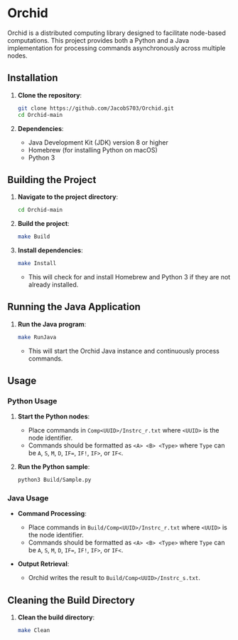 # Orchid

Orchid is a distributed computing library designed to facilitate node-based computations. This project provides both a Python and a Java implementation for processing commands asynchronously across multiple nodes.

## Installation

1. **Clone the repository**:
    ```sh
    git clone https://github.com/JacobS703/Orchid.git
    cd Orchid-main
    ```

2. **Dependencies**:
    - Java Development Kit (JDK) version 8 or higher
    - Homebrew (for installing Python on macOS)
    - Python 3

## Building the Project

1. **Navigate to the project directory**:
    ```sh
    cd Orchid-main
    ```

2. **Build the project**:
    ```sh
    make Build
    ```

3. **Install dependencies**:
    ```sh
    make Install
    ```
    - This will check for and install Homebrew and Python 3 if they are not already installed.

## Running the Java Application

1. **Run the Java program**:
    ```sh
    make RunJava
    ```
    - This will start the Orchid Java instance and continuously process commands.

## Usage

### Python Usage

1. **Start the Python nodes**:
    - Place commands in `Comp<UUID>/Instrc_r.txt` where `<UUID>` is the node identifier.
    - Commands should be formatted as `<A> <B> <Type>` where `Type` can be `A`, `S`, `M`, `D`, `IF=`, `IF!`, `IF>`, or `IF<`.

2. **Run the Python sample**:
    ```sh
    python3 Build/Sample.py
    ```

### Java Usage

- **Command Processing**:
  - Place commands in `Build/Comp<UUID>/Instrc_r.txt` where `<UUID>` is the node identifier.
  - Commands should be formatted as `<A> <B> <Type>` where `Type` can be `A`, `S`, `M`, `D`, `IF=`, `IF!`, `IF>`, or `IF<`.

- **Output Retrieval**:
  - Orchid writes the result to `Build/Comp<UUID>/Instrc_s.txt`.

## Cleaning the Build Directory

1. **Clean the build directory**:
    ```sh
    make Clean
    ```
